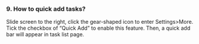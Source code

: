 ### 9. How to quick add tasks?
Slide screen to the right, click the gear-shaped icon to enter Settings>More. Tick the checkbox of “Quick Add” to enable this feature. Then, a quick add bar will appear in task list page. 
